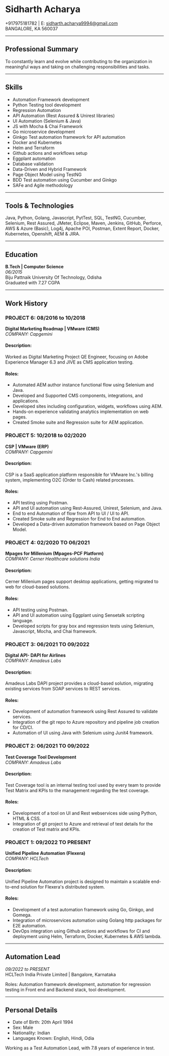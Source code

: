 # Sidharth Acharya
+917975181782 | E: sidharth.acharya9994@gmail.com  
BANGALORE, KA 560037

---

## Professional Summary
To constantly learn and evolve while contributing to the organization in meaningful ways and taking on challenging responsibilities and tasks.

---

## Skills
- Automation Framework development
- Python Testing tool development
- Regression Automation
- API Automation (Rest Assured & Unirest libraries)
- UI Automation (Selenium & Java)
- JS with Mocha & Chai Framework
- Go microservice development
- Ginkgo Test automation framework for API automation
- Docker and Kubernetes
- Helm and Terraform
- Github actions and workflows setup
- Eggplant automation
- Database validation
- Data-Driven and Hybrid Framework
- Page Object Model using TestNG
- BDD Test automation using Cucumber and Ginkgo
- SAFe and Agile methodology

---

## Tools & Technologies
Java, Python, Golang, Javascript, PytTest, SQL, TestNG, Cucumber, Selenium, Rest Assured, JMeter, Eclipse, Maven, Jenkins, GitHub, Perforce, AWS & Azure (Basic), Log4j, Apache POI, Postman, Extent Report, Docker, Kubernetes, Openshift, AEM & JIRA.

---

## Education
**B.Tech | Computer Science**  
*06/2015*  
Biju Pattnaik University Of Technology, Odisha  
Graduated with 7.27 CGPA

---

## Work History

### PROJECT 6: 08/2016 to 10/2018
**Digital Marketing Roadmap | VMware (CMS)**  
*COMPANY: Capgemini*

#### Description:
Worked as Digital Marketing Project QE Engineer, focusing on Adobe Experience Manager 6.3 and JIVE as CMS application testing.

#### Roles:
- Automated AEM author instance functional flow using Selenium and Java.
- Developed and Supported CMS components, integrations, and applications.
- Developed sites including configuration, widgets, workflows using AEM.
- Hands-on experience validating analytics implementation on web pages.
- Created Smoke suite and Regression suite for AEM application.

### PROJECT 5: 10/2018 to 02/2020
**CSP | VMware (ERP)**  
*COMPANY: Capgemini*

#### Description:
CSP is a SaaS application platform responsible for VMware Inc.'s billing system, implementing O2C (Order to Cash) related processes.

#### Roles:
- API testing using Postman.
- API and UI automation using Rest-Assured, Unirest, Selenium, and Java.
- End to end Automation of flow from API to UI / UI to API.
- Created Smoke suite and Regression for End to End automation.
- Developed a Data-driven automation framework based on Page Object Model.

### PROJECT 4: 02/2020 TO 06/2021
**Mpages for Millenium (Mpages-PCF Platform)**  
*COMPANY: Cerner Healthcare solutions India*

#### Description:
Cerner Millenium pages support desktop applications, getting migrated to web for cloud-based solutions.

#### Roles:
- API testing using Postman.
- API and UI automation using Eggplant using Sensetalk scripting language.
- Developed scripts for gray box and regression tests using Selenium, Javascript, Mocha, and Chai framework.

### PROJECT 3: 06/2021 TO 09/2022
**Digital API- DAPI for Airlines**  
*COMPANY: Amadeus Labs*

#### Description:
Amadeus Labs DAPI project provides a cloud-based solution, migrating existing services from SOAP services to REST services.

#### Roles:
- Development of automation framework using Rest Assured to validate services.
- Integration of the git repo to Azure repository and pipeline job creation for CD/CI.
- Automation of UI using Java with Selenium using Junit4 framework.

### PROJECT 2: 06/2021 TO 09/2022
**Test Coverage Tool Development**  
*COMPANY: Amadeus Labs*

#### Description:
Test Coverage tool is an internal testing tool used by every team to provide Test Matrix and KPIs to the management regarding the test coverage.

#### Roles:
- Development of a tool on UI and Rest webservices side using Python, HTML & CSS.
- Integration of git project to Azure and retrieval of test details for the creation of Test matrix and KPIs.

### PROJECT 1: 09/2022 TO PRESENT
**Unified Pipeline Automation (Flexera)**  
*COMPANY: HCLTech*

#### Description:
Unified Pipeline Automation project is designed to maintain a scalable end-to-end solution for Flexera's distributed system.

#### Roles:
- Development of a test automation framework using Go, Ginkgo, and Gomega.
- Integration of microservices automation using Golang http packages for E2E automation.
- DevOps integration using Github actions and workflows for CI and deployment using Helm, Terraform, Docker, Kubernetes & AWS lambda.

---

## Automation Lead
*09/2022 to PRESENT*  
HCLTech India Private Limited | Bangalore, Karnataka

Roles: Automation framework development, automation for regression testing in Front end and Backend stack, tool development.

---

## Personal Details
- Date of Birth: 20th April 1994
- Sex: Male
- Nationality: Indian
- Languages Known: English, Hindi, Odia

Working as a Test Automation Lead, with 7.8 years of experience in test.
